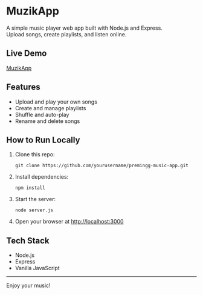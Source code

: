 # MuzikApp

A simple music player web app built with Node.js and Express.  
Upload songs, create playlists, and listen online.

## Live Demo

[MuzikApp](https://muzikapp.onrender.com/)

## Features

- Upload and play your own songs
- Create and manage playlists
- Shuffle and auto-play
- Rename and delete songs

## How to Run Locally

1. Clone this repo:
   ```
   git clone https://github.com/yourusername/premingg-music-app.git
   ```
2. Install dependencies:
   ```
   npm install
   ```
3. Start the server:
   ```
   node server.js
   ```
4. Open your browser at [http://localhost:3000](http://localhost:3000)

## Tech Stack

- Node.js
- Express
- Vanilla JavaScript

---

Enjoy your music!

